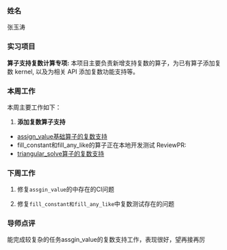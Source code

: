 ### 姓名
张玉涛
### 实习项目
**算子支持复数计算专项:** 本项目主要负责新增支持复数的算子，为已有算子添加复数 kernel, 以及为相关 API 添加复数功能支持等。

### 本周工作
本周主要工作如下：

1. **添加复数算子支持**

 - [assign_value基础算子的复数支持](https://github.com/PaddlePaddle/Paddle/pull/59536)
 - fill_constant和fill_any_like的算子正在本地开发测试
ReviewPR:
 - [triangular_solve算子的复数支持](https://github.com/PaddlePaddle/Paddle/pull/59529)


### 下周工作

1. 修复`assgin_value`的中存在的CI问题

2. 修复`fill_constant和fill_any_like`中复数测试存在的问题

### 导师点评
能完成较复杂的任务assgin_value的复数支持工作，表现很好，望再接再厉
